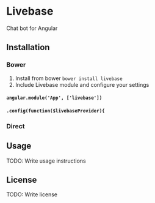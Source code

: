# Livebase
Chat bot for Angular
## Installation
### Bower
1. Install from bower `bower install livebase`
2. Include Livebase module and configure your settings
#### `angular.module('App', ['livebase'])`
####  `.config(function($livebaseProvider){`

### Direct
## Usage
TODO: Write usage instructions
## License
TODO: Write license
